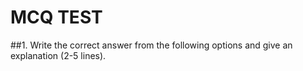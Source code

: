 # MCQ TEST
##1. Write the correct answer from the following options and give an explanation (2-5 lines).
